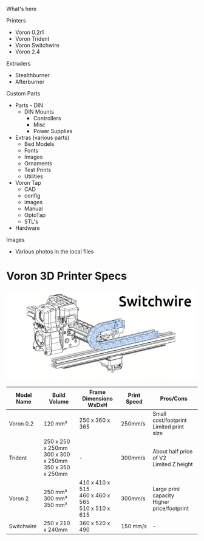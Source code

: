  What's here

Printers  
   * Voron 0.2r1
   * Voron Trident
   * Voron Switchwire 
   * Voron 2.4

Extruders  
   * Stealthburner
   * Afterburner 

Custom Parts  
   * Parts - DIN  
      *  DIN Mounts  
         * Controllers
         * Misc
         * Power Supplies
   * Extras (various parts)  
      * Bed Models
      * Fonts
      * Images
      * Ornaments
      * Test Prints
      * Utilities
   * Voron Tap  
      * CAD
      * config
      * images
      * Manual
      * OptoTap
      * STL's
   * Hardware

Images  
   * Various photos in the local files
   
# Voron 3D Printer Specs

<img src="images/iso-v.webp" title="Voron Specs" />

| Model Name | Build Volume | Frame Dimensions<br> WxDxH | Print Speed | Pros/Cons |
|------------|--------------|------------|-------------|--------------|
| Voron 0.2 |  120 mm³ | 250 x 360 x 365 | 250mm/s | Small cost/footprint<br> Limited print size |
| Trident | 250 x 250 x 250mm<br>300 x 300 x 250mm<br>350 x 350 x 250mm | - | 300mm/s |About half price of V2<br>Limited Z height |
| Voron 2 | 250 mm³ <br> 300 mm³ <br> 350 mm³  | 410 x 410 x 515<br> 460 x 460 x 565<br> 510 x 510 x 615 | 300mm/s | Large print capacity<br> Higher price/footprint |
| Switchwire | 250 x 210 x 240mm | 360 x 520 x 490 | 150 mm/s  | - |

